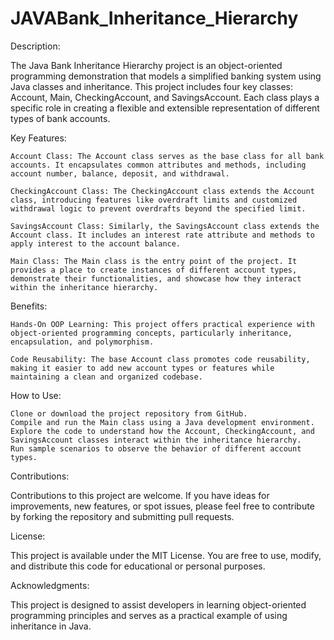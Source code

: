 # JAVABank_Inheritance_Hierarchy
Description:

The Java Bank Inheritance Hierarchy project is an object-oriented programming demonstration that models a simplified banking system using Java classes and inheritance. This project includes four key classes: Account, Main, CheckingAccount, and SavingsAccount. Each class plays a specific role in creating a flexible and extensible representation of different types of bank accounts.

Key Features:

    Account Class: The Account class serves as the base class for all bank accounts. It encapsulates common attributes and methods, including account number, balance, deposit, and withdrawal.

    CheckingAccount Class: The CheckingAccount class extends the Account class, introducing features like overdraft limits and customized withdrawal logic to prevent overdrafts beyond the specified limit.

    SavingsAccount Class: Similarly, the SavingsAccount class extends the Account class. It includes an interest rate attribute and methods to apply interest to the account balance.

    Main Class: The Main class is the entry point of the project. It provides a place to create instances of different account types, demonstrate their functionalities, and showcase how they interact within the inheritance hierarchy.

Benefits:

    Hands-On OOP Learning: This project offers practical experience with object-oriented programming concepts, particularly inheritance, encapsulation, and polymorphism.

    Code Reusability: The base Account class promotes code reusability, making it easier to add new account types or features while maintaining a clean and organized codebase.

How to Use:

    Clone or download the project repository from GitHub.
    Compile and run the Main class using a Java development environment.
    Explore the code to understand how the Account, CheckingAccount, and SavingsAccount classes interact within the inheritance hierarchy.
    Run sample scenarios to observe the behavior of different account types.

Contributions:

Contributions to this project are welcome. If you have ideas for improvements, new features, or spot issues, please feel free to contribute by forking the repository and submitting pull requests.

License:

This project is available under the MIT License. You are free to use, modify, and distribute this code for educational or personal purposes.

Acknowledgments:

This project is designed to assist developers in learning object-oriented programming principles and serves as a practical example of using inheritance in Java.
